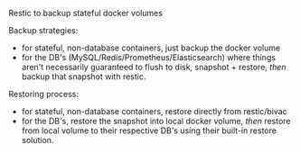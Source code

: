 Restic to backup stateful docker volumes

Backup strategies:

- for stateful, non-database containers, just backup the docker volume
- for the DB's (MySQL/Redis/Prometheus/Elasticsearch) where things aren't necessarily guaranteed to flush to disk, snapshot + restore, _then_ backup that snapshot with restic.

Restoring process:

- for stateful, non-database containers, restore directly from restic/bivac
- for the DB's, restore the snapshot into local docker volume, _then_ restore from local volume to their respective DB's using their built-in restore solution.

